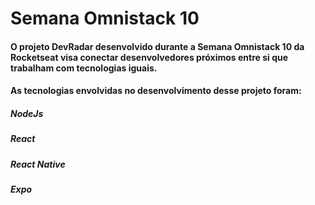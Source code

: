 # Semana Omnistack 10
 #### O projeto DevRadar desenvolvido durante a Semana Omnistack 10 da Rocketseat visa conectar desenvolvedores próximos entre si que trabalham com tecnologias iguais.
 
#### As tecnologias envolvidas no desenvolvimento desse projeto foram:
##### NodeJs
##### React
##### React Native
##### Expo

